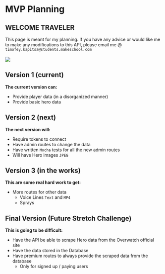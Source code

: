 # MVP Planning
## WELCOME TRAVELER
This page is meant for my planning. If you have any advice or would like me to make any modifications to this API, please email me @ `timofey.kapitsa@students.makeschool.com`
<br>
<br>
![](https://media.giphy.com/media/26FLedLjXeWGJ0uek/giphy.gif)

## Version 1 (current)
**The current version can:**
* Provide player data (in a disorganized manner)
* Provide basic hero data

## Version 2 (next)
**The next version will:**
* Require tokens to connect
* Have admin routes to change the data
* Have written `Mocha` tests for all the new admin routes
* Will have Hero images `JPEG`

## Version 3 (in the works)
**This are some real hard work to get:**
* More routes for other data
  * Voice Lines `Text` and `MP4`
  * Sprays

## Final Version (Future Stretch Challenge)
**This is going to be difficult:**
* Have the API be able to scrape Hero data from the Overwatch official site
* Have the data stored in the Database
* Have premium routes to always provide the scraped data from the database
  * Only for signed up / paying users
